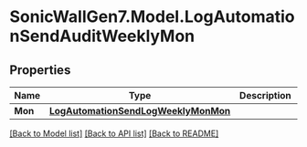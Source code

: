 # SonicWallGen7.Model.LogAutomationSendAuditWeeklyMon

## Properties

Name | Type | Description | Notes
------------ | ------------- | ------------- | -------------
**Mon** | [**LogAutomationSendLogWeeklyMonMon**](LogAutomationSendLogWeeklyMonMon.md) |  | [optional] 

[[Back to Model list]](../README.md#documentation-for-models) [[Back to API list]](../README.md#documentation-for-api-endpoints) [[Back to README]](../README.md)

